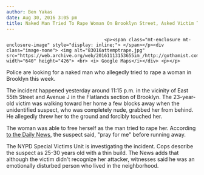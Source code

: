 ```yaml
---
author: Ben Yakas
date: Aug 30, 2016 3:05 pm
title: Naked Man Tried To Rape Woman On Brooklyn Street, Asked Victim To Pray For Him
---
```


	
										<p><span class="mt-enclosure mt-enclosure-image" style="display: inline;"> </span></p><div class="image-none"> <img alt="83016attemptrape.jpg" src="https://web.archive.org/web/20161113153655im_/http://gothamist.com/attachments/byakas/83016attemptrape.jpg" width="640" height="426"> <br> <i> Google Maps</i></div> <p></p>

<p>Police are looking for a naked man who allegedly tried to rape a woman in Brooklyn this week. </p>

<p>The incident happened yesterday around 11:15 p.m. in the vicinity of East 55th Street and Avenue J in the Flatlands section of Brooklyn. The 23-year-old victim was walking toward her home a few blocks away when the unidentified suspect, who was completely nude, grabbed her from behind. He allegedly threw her to the ground and forcibly touched her. </p>

<p>The woman was able to free herself as the man tried to rape her. According <a href="https://web.archive.org/web/20161113153655/http://www.nydailynews.com/new-york/brooklyn/nude-man-rape-brooklyn-woman-asked-pray-article-1.2771638">to the Daily News</a>, the suspect said, &quot;pray for me&quot; before running away.</p>

<p>The NYPD Special Victims Unit is investigating the incident. Cops describe the suspect as 25-30 years old with a thin build. The News adds that although the victim didn&apos;t recognize her attacker, witnesses said he was an emotionally disturbed person who lived in the neighborhood.<br>
</p>					
										
									
				